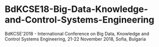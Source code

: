 # BdKCSE18-Big-Data-Knowledge-and-Control-Systems-Engineering
BdKCSE'2018 - International Conference on Big Data, Knowledge and Control Systems Engineering, 21-22 November 2018, Sofia, Bulgaria
